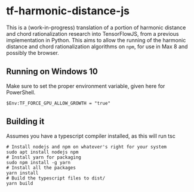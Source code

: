 # tf-harmonic-distance-js

This is a (work-in-progress) translation of a portion of harmonic distance and
chord rationalization research into TensorFlowJS, from a previous implementation
in Python. This aims to allow the running of the harmonic distance and chord
rationalization algorithms on `npm`, for use in Max 8 and possibly the browser.

## Running on Windows 10

Make sure to set the proper environment variable, given here for PowerShell.

```
$Env:TF_FORCE_GPU_ALLOW_GROWTH = "true"
```

## Building it

Assumes you have a typescript compiler installed, as this will run tsc

```
# Install nodejs and npm on whatever's right for your system
sudo apt install nodejs npm
# Install yarn for packaging
sudo npm install -g yarn
# Install all the packages
yarn install
# Build the typescript files to dist/
yarn build
```